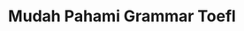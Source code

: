 ---
layout:   certificate
title:    "Mudah Pahami Grammar Toefl"
slug:     skillacademy-grammar
category: skillacademy
issuer:   "Skill Academy"
---
